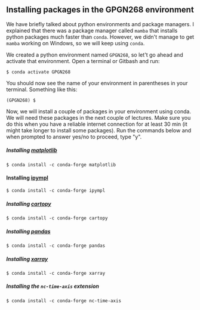 
## Installing packages in the GPGN268 environment

We have briefly talked about python environments and package managers. I explained that there was a package manager called `mamba` that installs python packages much faster than `conda`. However, we didn't manage to get `mamba` working on Windows, so we will keep using `conda`.

We created a python environment named `GPGN268`, so let't go ahead and activate that environment. Open a terminal or Gitbash and run:

```
$ conda activate GPGN268
```

You should now see the name of your environment in parentheses in your terminal. Something like this:

```
(GPGN268) $
```

Now, we will install a couple of packages in your environment using conda. We will need these packages in the next couple of lectures. Make sure you do this when you have a reliable internet connection for at least 30 min (it might take longer to install some packages).  Run the commands below and when prompted to answer yes/no to proceed, type "y".  

##### Installing [matplotlib](https://matplotlib.org/stable/index.html)
```
$ conda install -c conda-forge matplotlib
```

#### Installing [ipympl](https://matplotlib.org/ipympl/)
```
$ conda install -c conda-forge ipympl
```

##### Installing [cartopy](https://scitools.org.uk/cartopy/docs/latest/)
```
$ conda install -c conda-forge cartopy
```

##### Installing [pandas](https://pandas.pydata.org/)
```
$ conda install -c conda-forge pandas
```

##### Installing [xarray](https://docs.xarray.dev/en/stable/)
```
$ conda install -c conda-forge xarray
```

##### Installing the `nc-time-axis` extension
```
$ conda install -c conda-forge nc-time-axis
```
